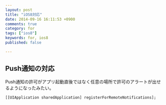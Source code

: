 ```yaml
---
layout: post
title: "iOS8対応"
date: 2014-09-16 16:11:53 +0900
comments: true
category: for
tags: ["ios8"]
keywords: for, ios8
published: false

---
```


## Push通知の対応
Push通知の許可がアプリ起動直後ではなく任意の場所で許可のアラートが出せるようになったみたい。

```
[[UIApplication sharedApplication] registerForRemoteNotifications];
```

<!-- more -->
